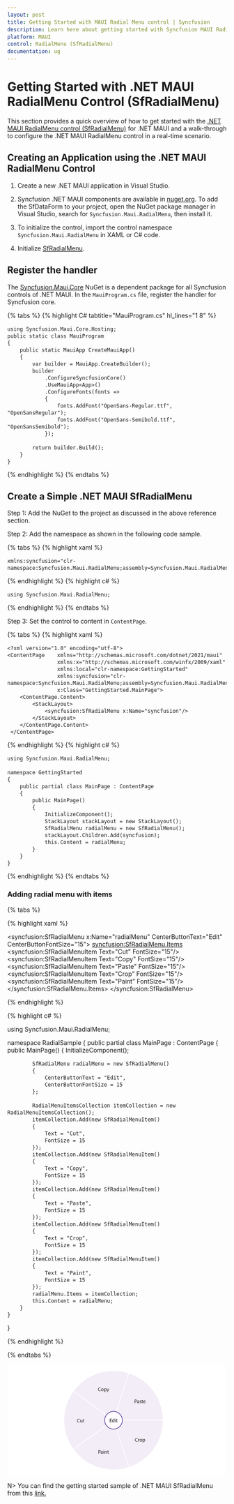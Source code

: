 ```yaml
---
layout: post
title: Getting Started with MAUI Radial Menu control | Syncfusion
description: Learn here about getting started with Syncfusion MAUI Radial Menu (SfRadialMenu) control, its elements and more.
platform: MAUI
control: RadialMenu (SfRadialMenu)
documentation: ug
---
```


# Getting Started with .NET MAUI RadialMenu Control (SfRadialMenu)

This section provides a quick overview of how to get started with the [.NET MAUI RadialMenu control (SfRadialMenu)]() for .NET MAUI and a walk-through to configure the .NET MAUI RadialMenu control in a real-time scenario.

## Creating an Application using the .NET MAUI RadialMenu Control

1. Create a new .NET MAUI application in Visual Studio.

2. Syncfusion .NET MAUI components are available in [nuget.org](https://www.nuget.org/). To add the SfDataForm to your project, open the NuGet package manager in Visual Studio, search for `Syncfusion.Maui.RadialMenu`, then install it.

3. To initialize the control, import the control namespace `Syncfusion.Maui.RadialMenu` in XAML or C# code.

4. Initialize [SfRadialMenu]().

## Register the handler

The [Syncfusion.Maui.Core](https://help.syncfusion.com/cr/maui/Syncfusion.Maui.Core.html) NuGet is a dependent package for all Syncfusion controls of .NET MAUI. In the `MauiProgram.cs` file, register the handler for Syncfusion core.

{% tabs %}
{% highlight C# tabtitle="MauiProgram.cs" hl_lines="1 8" %}

    
    using Syncfusion.Maui.Core.Hosting;
    public static class MauiProgram
    {
	    public static MauiApp CreateMauiApp()
	    {
	        var builder = MauiApp.CreateBuilder();
		    builder
			    .ConfigureSyncfusionCore()
			    .UseMauiApp<App>()
			    .ConfigureFonts(fonts =>
			    {
				    fonts.AddFont("OpenSans-Regular.ttf", "OpenSansRegular");
				    fonts.AddFont("OpenSans-Semibold.ttf", "OpenSansSemibold");
			    });

		    return builder.Build();
	    }
    }

{% endhighlight %}
{% endtabs %}

## Create a Simple .NET MAUI SfRadialMenu

Step 1: Add the NuGet to the project as discussed in the above reference section. 

Step 2: Add the namespace as shown in the following code sample.

{% tabs %}
{% highlight xaml %}

    xmlns:syncfusion="clr-namespace:Syncfusion.Maui.RadialMenu;assembly=Syncfusion.Maui.RadialMenu"

{% endhighlight %}
{% highlight c# %}

    using Syncfusion.Maui.RadialMenu;

{% endhighlight %}
{% endtabs %}

Step 3: Set the control to content in `ContentPage`.

{% tabs %}
{% highlight xaml %}

    <?xml version="1.0" encoding="utf-8">
    <ContentPage    xmlns="http://schemas.microsoft.com/dotnet/2021/maui"
                    xmlns:x="http://schemas.microsoft.com/winfx/2009/xaml"
                    xmlns:local="clr-namespace:GettingStarted"
	                xmlns:syncfusion="clr-namespace:Syncfusion.Maui.RadialMenu;assembly=Syncfusion.Maui.RadialMenu" 
	                x:Class="GettingStarted.MainPage">
        <ContentPage.Content>
            <StackLayout>
                <syncfusion:SfRadialMenu x:Name="syncfusion"/>        
            </StackLayout>
        </ContentPage.Content>
     </ContentPage>

{% endhighlight %}
{% highlight c# %}

    using Syncfusion.Maui.RadialMenu;

    namespace GettingStarted
    {
        public partial class MainPage : ContentPage
        {
            public MainPage()
            {
                InitializeComponent();
                StackLayout stackLayout = new StackLayout();
                SfRadialMenu radialMenu = new SfRadialMenu();
                stackLayout.Children.Add(syncfusion);
                this.Content = radialMenu;
            }
        }
    }

{% endhighlight %}
{% endtabs %}

### Adding radial menu with items

{% tabs %}

{% highlight xaml %}

<?xml version="1.0" encoding="utf-8" ?>
<ContentPage xmlns="http://schemas.microsoft.com/dotnet/2021/maui"
             xmlns:x="http://schemas.microsoft.com/winfx/2009/xaml"
             xmlns:local="clr-namespace:RadialSample"
             xmlns:syncfusion="clr-namespace:Syncfusion.Maui.RadialMenu;assembly=Syncfusion.Maui.RadialMenu" 
             x:Class="RadialSample.MainPage">
    <syncfusion:SfRadialMenu x:Name="radialMenu" 
                             CenterButtonText="Edit"
                             CenterButtonFontSize="15">
        <syncfusion:SfRadialMenu.Items>
            <syncfusion:SfRadialMenuItem Text="Cut"
                                         FontSize="15"/>
            <syncfusion:SfRadialMenuItem Text="Copy"
                                         FontSize="15"/>
            <syncfusion:SfRadialMenuItem Text="Paste"
                                         FontSize="15"/>
            <syncfusion:SfRadialMenuItem Text="Crop"
                                         FontSize="15"/>
            <syncfusion:SfRadialMenuItem Text="Paint"
                                         FontSize="15"/>
        </syncfusion:SfRadialMenu.Items>
    </syncfusion:SfRadialMenu>
</ContentPage>

{% endhighlight %}

{% highlight c# %}

using Syncfusion.Maui.RadialMenu;

namespace RadialSample
{
    public partial class MainPage : ContentPage
    {
        public MainPage()
        {
            InitializeComponent();

            SfRadialMenu radialMenu = new SfRadialMenu()
            {
                CenterButtonText = "Edit",
                CenterButtonFontSize = 15
            };

            RadialMenuItemsCollection itemCollection = new RadialMenuItemsCollection();
            itemCollection.Add(new SfRadialMenuItem()
            {
                Text = "Cut",
                FontSize = 15
            });
            itemCollection.Add(new SfRadialMenuItem()
            {
                Text = "Copy",
                FontSize = 15
            });
            itemCollection.Add(new SfRadialMenuItem()
            {
                Text = "Paste",
                FontSize = 15
            });
            itemCollection.Add(new SfRadialMenuItem()
            {
                Text = "Crop",
                FontSize = 15
            });
            itemCollection.Add(new SfRadialMenuItem()
            {
                Text = "Paint",
                FontSize = 15
            });
            radialMenu.Items = itemCollection;
            this.Content = radialMenu;
        }
    }
}

{% endhighlight %}

{% endtabs %}


![Getting started in .NET MAUI RadialMenu control.](images/getting-started/maui-radialmenu-getting-started.png)

N> You can find the getting started sample of .NET MAUI SfRadialMenu from this [link.](https://github.com/SyncfusionExamples/Getting-Started-with-.NET-MAUI-Radial-Menu)



